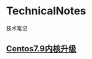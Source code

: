 # TechnicalNotes
技术笔记

## [Centos7.9内核升级](https://github.com/TeslaHou/TechnicalNotes/blob/main/Centos7.9%E5%86%85%E6%A0%B8%E5%8D%87%E7%BA%A7)
